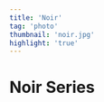 ```yaml
---
title: 'Noir'
tag: 'photo'
thumbnail: 'noir.jpg'
highlight: 'true'
---
```


# Noir Series

<image-loader height="overview_image_460" image="photo/noir"></image-loader>